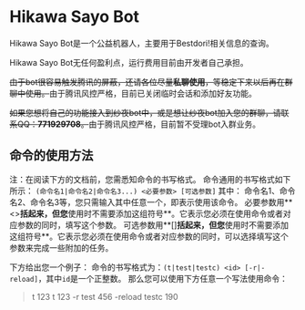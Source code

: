 # Hikawa Sayo Bot

Hikawa Sayo Bot是一个公益机器人，主要用于Bestdori!相关信息的查询。

Hikawa Sayo Bot无任何盈利点，运行费用目前由开发者自己承担。

<del>由于bot很容易触发腾讯的屏蔽，还请各位尽量**私聊使用**，等稳定下来以后再在群聊中使用。</del>由于腾讯风控严格，目前已关闭临时会话和添加好友功能。

<del>如果您想将自己的功能接入到纱夜bot中，或是想让纱夜bot加入您的群聊，请联系QQ：**771929708**。</del>由于腾讯风控严格，目前暂不受理bot入群业务。

## 命令的使用方法

注：在阅读下方的文档前，您需悉知命令的书写格式。
命令通用的书写格式如下所示：
`(命令名1|命令名2|命令名3...) <必要参数> [可选参数]`
其中：
命令名1、命令名2、命令名3等，您只需输入其中任意一个，即表示使用该命令。
必要参数用**<>**括起来，但您**使用时不需要添加这组符号**。它表示您必须在使用命令或者对应参数的同时，填写这个参数。
可选参数用**[]**括起来，但您**使用时不需要添加这组符号**。它表示您必须在使用命令或者对应参数的同时，可以选择填写这个参数来完成一些附加的任务。

下方给出您一个例子：
命令的书写格式为：`(t|test|testc) <id> [-r|-reload]`，其中`id`是一个正整数。
那么您可以使用下方任意一个写法使用命令：

> t 123
> t 123 -r
> test 456 -reload
> testc 190